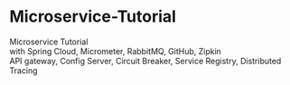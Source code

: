 # Microservice-Tutorial
Microservice Tutorial   
with Spring Cloud, Micrometer, RabbitMQ, GitHub, Zipkin   
API gateway, Config Server, Circuit Breaker, Service Registry, Distributed Tracing   






